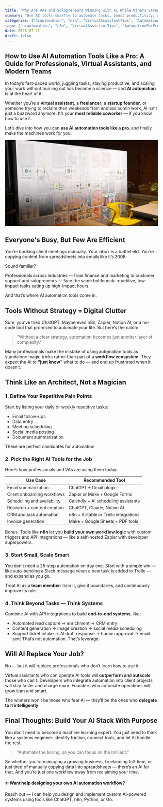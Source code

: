 ```yaml
---
title: "Why Are VAs and Solopreneurs Winning with AI While Others Struggle"
summary: "Use AI tools smartly to automate tasks, boost productivity, and reclaim your time."
categories: ["aiautomation", "n8n", "VirtualAssistantTips", "AutomationForProfessionals"]
tags: ["aiautomation", "n8n", "VirtualAssistantTips", "AutomationForProfessionals"]
date: 2025-07-21
draft: false
---
```


## How to Use AI Automation Tools Like a Pro: A Guide for Professionals, Virtual Assistants, and Modern Teams
In today’s fast-paced world, juggling tasks, staying productive, and scaling your work without burning out has become a science — and **AI automation** is at the heart of it.

Whether you’re a **virtual assistant**, a **freelancer**, a **startup founder**, or someone trying to reclaim their weekends from endless admin work, AI isn’t just a buzzword anymore. It’s your **most reliable coworker** — if you know how to use it.

Let’s dive into how you can **use AI automation tools like a pro**, and finally make the machines work for you.

![landscape](cover.jpg "Photos by nenjo")

## Everyone's Busy, But Few Are Efficient
You’re booking client meetings manually. Your inbox is a battlefield. You’re copying content from spreadsheets into emails like it’s 2008.

Sound familiar?

Professionals across industries — from finance and marketing to customer support and solopreneurs — face the same bottleneck: repetitive, low-impact tasks eating up high-impact hours.

And that’s where AI automation tools come in.

## Tools Without Strategy = Digital Clutter
Sure, you’ve tried ChatGPT. Maybe even n8n, Zapier, Notion AI, or a no-code tool that promised to automate your life. But here’s the catch:

> "Without a clear strategy, automation becomes just another layer of complexity."

Many professionals make the mistake of using automation tools as standalone magic tricks rather than part of a **workflow ecosystem**. They expect the AI to **“just know”** what to do — and end up frustrated when it doesn’t.

## Think Like an Architect, Not a Magician
### 1. Define Your Repetitive Pain Points
Start by listing your daily or weekly repetitive tasks:

- Email follow-ups
- Data entry
- Meeting scheduling
- Social media posting
- Document summarization

These are perfect candidates for automation.

### 2. Pick the Right AI Tools for the Job
Here’s how professionals and VAs are using them today:

| Use Case	| Recommended Tool |
| - | - |
| Email summarization	| ChatGPT + Gmail plugin| 
| Client onboarding workflows	| Zapier or Make + Google Forms| 
| Scheduling and availability	| Calendly + AI scheduling assistants| 
| Research + content creation	| ChatGPT, Claude, Notion AI| 
| CRM and task automation	| n8n + Airtable or Trello integrations| 
| Invoice generation	| Make + Google Sheets + PDF tools| 

Bonus: Tools like **n8n** let you **build your own workflow logic** with custom triggers and API integrations — like a self-hosted Zapier with developer superpowers.

### 3. Start Small, Scale Smart
You don’t need a 25-step automation on day one. Start with a simple win — like auto-sending a Slack message when a new task is added to Trello — and expand as you go.

Treat AI as a **team member**: train it, give it boundaries, and continuously improve its role.

### 4. Think Beyond Tasks — Think Systems
Combine AI with API integrations to build **end-to-end systems**, like:

- Automated lead capture → enrichment → CRM entry
- Content generation → image creation → social media scheduling
- Support ticket intake → AI draft response → human approval → email sent
That’s not automation. That’s leverage.

## Will AI Replace Your Job?
No — but it will replace professionals who don’t learn how to use it.

Virtual assistants who can operate AI tools will **outperform and outscale** those who can't. Developers who integrate automation into client projects will ship faster and charge more. Founders who automate operations will grow lean and smart.

The winners won’t be those who fear AI — they’ll be the ones who **delegate to it intelligently**.

## Final Thoughts: Build Your AI Stack With Purpose
You don’t need to become a machine learning expert. You just need to think like a systems engineer: identify friction, connect tools, and let AI handle the rest.

> “Automate the boring, so you can focus on the brilliant.”

So whether you’re managing a growing business, freelancing full-time, or just tired of manually copying data into spreadsheets — there’s an AI for that. And you’re just one workflow away from reclaiming your time.

#### ✨ Want help designing your own AI automation workflow?
Reach out — I can help you design and implement custom AI-powered systems using tools like ChatGPT, n8n, Python, or Go.